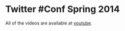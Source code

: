 # Twitter #Conf Spring 2014 #

All of the videos are available at [youtube](https://www.youtube.com/playlist?list=PLDVc2EaAVPg-HLaFRHB4awByrtbkjBdV4).
